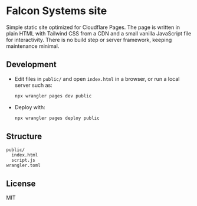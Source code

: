 # Falcon Systems site

Simple static site optimized for Cloudflare Pages. The page is written in plain HTML with Tailwind CSS from a CDN and a small vanilla JavaScript file for interactivity. There is no build step or server framework, keeping maintenance minimal.

## Development
- Edit files in `public/` and open `index.html` in a browser, or run a local server such as:
  ```bash
  npx wrangler pages dev public
  ```
- Deploy with:
  ```bash
  npx wrangler pages deploy public
  ```

## Structure
```
public/
  index.html
  script.js
wrangler.toml
```

## License
MIT
